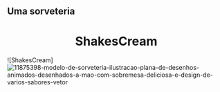 
## Uma sorveteria
<h1 align="center"> ShakesCream </h1>

![ShakesCream]![11875398-modelo-de-sorveteria-ilustracao-plana-de-desenhos-animados-desenhados-a-mao-com-sobremesa-deliciosa-e-design-de-varios-sabores-vetor](https://github.com/user-attachments/assets/835b7818-66b0-4255-b0d9-75030a9646dd)


